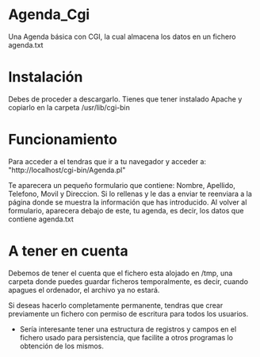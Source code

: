 # Agenda_Cgi
Una Agenda básica con CGI, la cual almacena los datos en un fichero agenda.txt

# Instalación
Debes de proceder a descargarlo.
Tienes que tener instalado Apache y copiarlo en la carpeta /usr/lib/cgi-bin

# Funcionamiento
Para acceder a el tendras que ir a tu navegador y acceder a:
"http://localhost/cgi-bin/Agenda.pl"

Te aparecera un pequeño formulario que contiene: Nombre, Apellido, Telefono, Movil y Direccion.
Si lo rellenas y le das a enviar te reenviara a la página donde se muestra la información que has introducido.
Al volver al formulario, aparecera debajo de este, tu agenda, es decir, los datos que contiene agenda.txt

# A tener en cuenta
Debemos de tener el cuenta que el fichero esta alojado en /tmp, una carpeta donde puedes guardar ficheros temporalmente, es decir, cuando apagues el ordenador, el archivo ya no estará.

Si deseas hacerlo completamente permanente, tendras que crear previamente un fichero con permiso de escritura para todos los usuarios.

 * Sería interesante tener una estructura de registros y campos en el fichero usado para persistencia, que facilite a otros programas lo obtención de los mismos.

